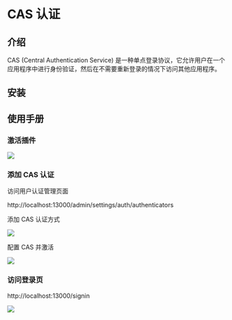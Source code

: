 # CAS 认证

## 介绍

CAS (Central Authentication Service) 是一种单点登录协议，它允许用户在一个应用程序中进行身份验证，然后在不需要重新登录的情况下访问其他应用程序。

## 安装

## 使用手册

### 激活插件

![](https://nocobase-docs.oss-cn-beijing.aliyuncs.com/469c48d9f2e8d41a088092c34ddb41f5.png)

### 添加 CAS 认证

访问用户认证管理页面

http://localhost:13000/admin/settings/auth/authenticators

添加 CAS 认证方式

![](https://nocobase-docs.oss-cn-beijing.aliyuncs.com/a268500c5008d3b90e57ff1e2ea41aca.png)

配置 CAS 并激活

![](https://nocobase-docs.oss-cn-beijing.aliyuncs.com/2518b3fcc80d8a41391f3b629a510a02.png)

### 访问登录页

http://localhost:13000/signin

![](https://nocobase-docs.oss-cn-beijing.aliyuncs.com/49116aafbb2ed7218306f929ac8af967.png)